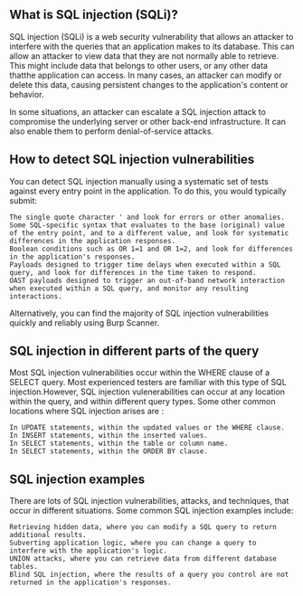 ## What is SQL injection (SQLi)?

SQL injection (SQLi) is a web security vulnerability that allows an attacker to interfere with the queries that an application makes to its database. This can allow an attacker to view data that they are not normally able to retrieve. This might include data that belongs to other users, or any other data thatthe application can access. In many cases, an attacker can modify or delete this data, causing persistent changes to the application's content or behavior.

In some situations, an attacker can escalate a SQL injection attack to compromise the underlying server or other back-end infrastructure. It can also enable them to perform denial-of-service attacks.


## How to detect SQL injection vulnerabilities

You can detect SQL injection manually using a systematic set of tests against every entry point in the application. To do this, you would typically submit:


    The single quote character ' and look for errors or other anomalies.
    Some SQL-specific syntax that evaluates to the base (original) value of the entry point, and to a different value, and look for systematic differences in the application responses.
    Boolean conditions such as OR 1=1 and OR 1=2, and look for differences in the application's responses.
    Payloads designed to trigger time delays when executed within a SQL query, and look for differences in the time taken to respond.
    OAST payloads designed to trigger an out-of-band network interaction when executed within a SQL query, and monitor any resulting interactions.

Alternatively, you can find the majority of SQL injection vulnerabilities quickly and reliably using Burp Scanner.

## SQL injection in different parts of the query

Most SQL injection vulnerabilities occur within the WHERE clause of a SELECT query. Most experienced testers are familiar with this type of SQL injection.However, SQL injection vulenerabilities can occur at any location within the query, and within different query types. Some other common locations where SQL injection arises are :


    In UPDATE statements, within the updated values or the WHERE clause.
    In INSERT statements, within the inserted values.
    In SELECT statements, within the table or column name.
    In SELECT statements, within the ORDER BY clause.

## SQL injection examples 

There are lots of SQL injection vulnerabilities, attacks, and techniques, that occur in different situations. Some common SQL injection examples include:

    Retrieving hidden data, where you can modify a SQL query to return additional results.
    Subverting application logic, where you can change a query to interfere with the application's logic.
    UNION attacks, where you can retrieve data from different database tables.
    Blind SQL injection, where the results of a query you control are not returned in the application's responses.



